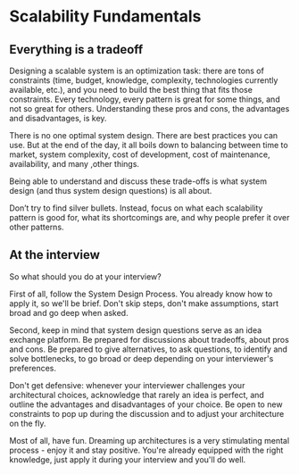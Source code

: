 # __Scalability Fundamentals__

## __Everything is a tradeoff__

Designing a scalable system is an optimization task: there are tons of constraints (time, budget, knowledge, complexity, technologies currently available, etc.), and you need to build the best thing that fits those constraints. Every technology, every pattern is great for some things, and not so great for others. Understanding these pros and cons, the advantages and disadvantages, is key.

There is no one optimal system design. There are best practices you can use. But at the end of the day, it all boils down to balancing between time to market, system complexity, cost of development, cost of maintenance, availability, and many ,other things.

Being able to understand and discuss these trade-offs is what system design (and thus system design questions) is all about.

Don’t try to find silver bullets. Instead, focus on what each scalability pattern is good for, what its shortcomings are, and why people prefer it over other patterns.

## __At the interview__

So what should you do at your interview?

First of all, follow the System Design Process. You already know how to apply it, so we'll be brief. Don't skip steps, don't make assumptions, start broad and go deep when asked.

Second, keep in mind that system design questions serve as an idea exchange platform. Be prepared for discussions about tradeoffs, about pros and cons. Be prepared to give alternatives, to ask questions, to identify and solve bottlenecks, to go broad or deep depending on your interviewer's preferences.

Don't get defensive: whenever your interviewer challenges your architectural choices, acknowledge that rarely an idea is perfect, and outline the advantages and disadvantages of your choice. Be open to new constraints to pop up during the discussion and to adjust your architecture on the fly.

Most of all, have fun. Dreaming up architectures is a very stimulating mental process - enjoy it and stay positive. You're already equipped with the right knowledge, just apply it during your interview and you'll do well.